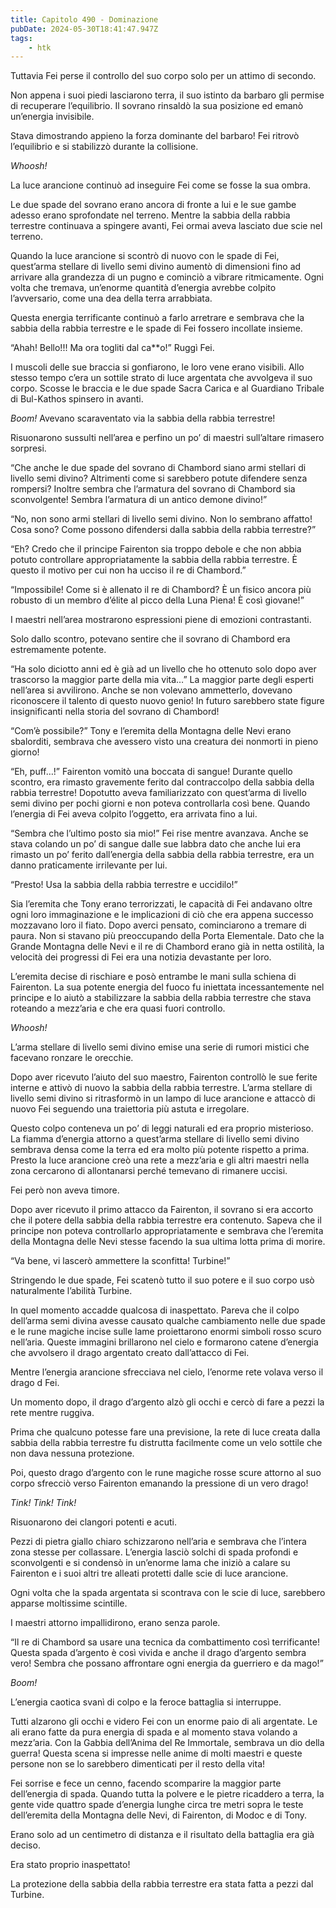 ```yaml
---
title: Capitolo 490 - Dominazione
pubDate: 2024-05-30T18:41:47.947Z
tags:
    - htk
---
```


Tuttavia Fei perse il controllo del suo corpo solo per un attimo di secondo.

Non appena i suoi piedi lasciarono terra, il suo istinto da barbaro gli permise di recuperare l’equilibrio. Il sovrano rinsaldò la sua posizione ed emanò un’energia invisibile.

Stava dimostrando appieno la forza dominante del barbaro! Fei ritrovò l’equilibrio e si stabilizzò durante la collisione.

<em>Whoosh!</em>

La luce arancione continuò ad inseguire Fei come se fosse la sua ombra.

Le due spade del sovrano erano ancora di fronte a lui e le sue gambe adesso erano sprofondate nel terreno. Mentre la sabbia della rabbia terrestre continuava a spingere avanti, Fei ormai aveva lasciato due scie nel terreno.

Quando la luce arancione si scontrò di nuovo con le spade di Fei, quest’arma stellare di livello semi divino aumentò di dimensioni fino ad arrivare alla grandezza di un pugno e cominciò a vibrare ritmicamente. Ogni volta che tremava, un’enorme quantità d’energia avrebbe colpito l’avversario, come una dea della terra arrabbiata.

Questa energia terrificante continuò a farlo arretrare e sembrava che la sabbia della rabbia terrestre e le spade di Fei fossero incollate insieme.

“Ahah! Bello!!! Ma ora togliti dal ca**o!” Ruggì Fei.

I muscoli delle sue braccia si gonfiarono, le loro vene erano visibili. Allo stesso tempo c’era un sottile strato di luce argentata che avvolgeva il suo corpo. Scosse le braccia e le due spade Sacra Carica e al Guardiano Tribale di Bul-Kathos spinsero in avanti.

<em>Boom!</em> Avevano scaraventato via la sabbia della rabbia terrestre!

Risuonarono sussulti nell’area e perfino un po’ di maestri sull’altare rimasero sorpresi.

“Che anche le due spade del sovrano di Chambord siano armi stellari di livello semi divino? Altrimenti come si sarebbero potute difendere senza rompersi? Inoltre sembra che l’armatura del sovrano di Chambord sia sconvolgente! Sembra l’armatura di un antico demone divino!”

“No, non sono armi stellari di livello semi divino. Non lo sembrano affatto! Cosa sono? Come possono difendersi dalla sabbia della rabbia terrestre?”

“Eh? Credo che il principe Fairenton sia troppo debole e che non abbia potuto controllare appropriatamente la sabbia della rabbia terrestre. È questo il motivo per cui non ha ucciso il re di Chambord.”

“Impossibile! Come si è allenato il re di Chambord? È un fisico ancora più robusto di un membro d’élite al picco della Luna Piena! È così giovane!”

I maestri nell’area mostrarono espressioni piene di emozioni contrastanti.

Solo dallo scontro, potevano sentire che il sovrano di Chambord era estremamente potente.

“Ha solo diciotto anni ed è già ad un livello che ho ottenuto solo dopo aver trascorso la maggior parte della mia vita…” La maggior parte degli esperti nell’area si avvilirono. Anche se non volevano ammetterlo, dovevano riconoscere il talento di questo nuovo genio! In futuro sarebbero state figure insignificanti nella storia del sovrano di Chambord!

“Com’è possibile?” Tony e l’eremita della Montagna delle Nevi erano sbalorditi, sembrava che avessero visto una creatura dei nonmorti in pieno giorno!

“Eh, puff…!” Fairenton vomitò una boccata di sangue! Durante quello scontro, era rimasto gravemente ferito dal contraccolpo della sabbia della rabbia terrestre! Dopotutto aveva familiarizzato con quest’arma di livello semi divino per pochi giorni e non poteva controllarla così bene. Quando l’energia di Fei aveva colpito l’oggetto, era arrivata fino a lui.

“Sembra che l’ultimo posto sia mio!” Fei rise mentre avanzava. Anche se stava colando un po’ di sangue dalle sue labbra dato che anche lui era rimasto un po’ ferito dall’energia della sabbia della rabbia terrestre, era un danno praticamente irrilevante per lui.

“Presto! Usa la sabbia della rabbia terrestre e uccidilo!”

Sia l’eremita che Tony erano terrorizzati, le capacità di Fei andavano oltre ogni loro immaginazione e le implicazioni di ciò che era appena successo mozzavano loro il fiato. Dopo averci pensato, cominciarono a tremare di paura. Non si stavano più preoccupando della Porta Elementale. Dato che la Grande Montagna delle Nevi e il re di Chambord erano già in netta ostilità, la velocità dei progressi di Fei era una notizia devastante per loro.

L’eremita decise di rischiare e posò entrambe le mani sulla schiena di Fairenton. La sua potente energia del fuoco fu iniettata incessantemente nel principe e lo aiutò a stabilizzare la sabbia della rabbia terrestre che stava roteando a mezz’aria e che era quasi fuori controllo.

<em>Whoosh!</em>

L’arma stellare di livello semi divino emise una serie di rumori mistici che facevano ronzare le orecchie.

Dopo aver ricevuto l’aiuto del suo maestro, Fairenton controllò le sue ferite interne e attivò di nuovo la sabbia della rabbia terrestre. L’arma stellare di livello semi divino si ritrasformò in un lampo di luce arancione e attaccò di nuovo Fei seguendo una traiettoria più astuta e irregolare.

Questo colpo conteneva un po’ di leggi naturali ed era proprio misterioso. La fiamma d’energia attorno a quest’arma stellare di livello semi divino sembrava densa come la terra ed era molto più potente rispetto a prima. Presto la luce arancione creò una rete a mezz’aria e gli altri maestri nella zona cercarono di allontanarsi perché temevano di rimanere uccisi.

Fei però non aveva timore.

Dopo aver ricevuto il primo attacco da Fairenton, il sovrano si era accorto che il potere della sabbia della rabbia terrestre era contenuto. Sapeva che il principe non poteva controllarlo appropriatamente e sembrava che l’eremita della Montagna delle Nevi stesse facendo la sua ultima lotta prima di morire.

“Va bene, vi lascerò ammettere la sconfitta! Turbine!”

Stringendo le due spade, Fei scatenò tutto il suo potere e il suo corpo usò naturalmente l’abilità Turbine.

In quel momento accadde qualcosa di inaspettato. Pareva che il colpo dell’arma semi divina avesse causato qualche cambiamento nelle due spade e le rune magiche incise sulle lame proiettarono enormi simboli rosso scuro nell’aria. Queste immagini brillarono nel cielo e formarono catene d’energia che avvolsero il drago argentato creato dall’attacco di Fei.

Mentre l’energia arancione sfrecciava nel cielo, l’enorme rete volava verso il drago d Fei.

Un momento dopo, il drago d’argento alzò gli occhi e cercò di fare a pezzi la rete mentre ruggiva.

Prima che qualcuno potesse fare una previsione, la rete di luce creata dalla sabbia della rabbia terrestre fu distrutta facilmente come un velo sottile che non dava nessuna protezione.

Poi, questo drago d’argento con le rune magiche rosse scure attorno al suo corpo sfrecciò verso Fairenton emanando la pressione di un vero drago!

<em>Tink! Tink! Tink!</em>

Risuonarono dei clangori potenti e acuti.

Pezzi di pietra giallo chiaro schizzarono nell’aria e sembrava che l’intera zona stesse per collassare. L’energia lasciò solchi di spada profondi e sconvolgenti e si condensò in un’enorme lama che iniziò a calare su Fairenton e i suoi altri tre alleati protetti dalle scie di luce arancione.

Ogni volta che la spada argentata si scontrava con le scie di luce, sarebbero apparse moltissime scintille.

I maestri attorno impallidirono, erano senza parole.

“Il re di Chambord sa usare una tecnica da combattimento così terrificante! Questa spada d’argento è così vivida e anche il drago d’argento sembra vero! Sembra che possano affrontare ogni energia da guerriero e da mago!”

<em>Boom!</em>

L’energia caotica svanì di colpo e la feroce battaglia si interruppe.

Tutti alzarono gli occhi e videro Fei con un enorme paio di ali argentate. Le ali erano fatte da pura energia di spada e al momento stava volando a mezz’aria. Con la Gabbia dell’Anima del Re Immortale, sembrava un dio della guerra! Questa scena si impresse nelle anime di molti maestri e queste persone non se lo sarebbero dimenticati per il resto della vita!

Fei sorrise e fece un cenno, facendo scomparire la maggior parte dell’energia di spada. Quando tutta la polvere e le pietre ricaddero a terra, la gente vide quattro spade d’energia lunghe circa tre metri sopra le teste dell’eremita della Montagna delle Nevi, di Fairenton, di Modoc e di Tony.

Erano solo ad un centimetro di distanza e il risultato della battaglia era già deciso.

Era stato proprio inaspettato!

La protezione della sabbia della rabbia terrestre era stata fatta a pezzi dal Turbine.



